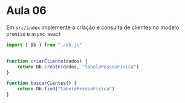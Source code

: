 # Aula 06

Em `src/index` implemente a criação e consulta de clientes no modelo `promise` e `async await`

```javascript
import { Db } from "./db.js"


function criarCliente(dados) {
    return Db.create(dados, "tabelaPessoaFisica")
}

function buscarCientes() {
    return Db.find("tabelaPessoaFisica")
}

```
